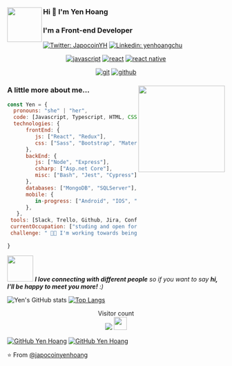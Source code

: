 ### Hi 👋 I'm Yen Hoang <img  align="left" src="https://media.giphy.com/media/VInghBdi0Ym9XJghC0/giphy.gif" width="80">
### I'm a Front-end Developer

[![Twitter: JapocoinYH](https://img.shields.io/twitter/follow/JapocoinYH?style=social)](https://twitter.com/JapocoinYH)
[![Linkedin: yenhoangchu](https://img.shields.io/badge/-yenhoangchu-blue?style=flat-square&logo=Linkedin&logoColor=white&link=https://www.linkedin.com/in/yenhoangchu/)](https://www.linkedin.com/in/yenhoangchu/)

<p align="center">
<a href="https://github.com/japocoinyenhoang"><img src="https://img.shields.io/badge/JS-f5f542.svg?style=for-the-badge&logo=javascript&logoColor=f5f542&labelColor=ffffff" alt="javascript"></a>
<!--<a href="https://github.com/japocoinyenhoang"><img src="https://img.shields.io/badge/GO-42c8f5.svg?style=for-the-badge&logo=go&logoColor=42c8f5&labelColor=ffffff" alt="golang"></a>-->	    
<a href="https://github.com/japocoinyenhoang"><img src="https://img.shields.io/badge/react-61DAFB.svg?style=for-the-badge&logo=react&logoColor=61DAFB&labelColor=ffffff" alt="react"></a>
<a href="https://github.com/japocoinyenhoang"><img src="https://img.shields.io/badge/React Native-3aabe8.svg?style=for-the-badge&logo=react&logoColor=3aabe8&labelColor=ffffff" alt="react native"></a>
</p>
<p align="center">
<a href="https://github.com/japocoinyenhoang"><img src="https://img.shields.io/badge/git-F05032.svg?style=for-the-badge&logo=git&logoColor=F05032&labelColor=ffffff" alt="git"></a>
<a href="https://github.com/japocoinyenhoang"><img src="https://img.shields.io/badge/github-black.svg?style=for-the-badge&logo=github&logoColor=black&labelColor=ffffff" alt="github"></a>
</p>

### A little more about me...  <img align="right" src="https://user-images.githubusercontent.com/44621616/115125371-f86af700-9fc7-11eb-9a15-0aef893e5654.jpeg" width="200">

```js
const Yen = {
  pronouns: "she" | "her",
  code: [Javascript, Typescript, HTML, CSS, CSharp, Kotlin, Swift],
  technologies: {
      frontEnd: {
         js: ["React", "Redux"],
         css: ["Sass", "Bootstrap", "Material Design", "Semantic UI"]
      },
      backEnd: {
         js: ["Node", "Express"],
         csharp: ["Asp.net Core"],
         misc: ["Bash", "Jest", "Cypress"]
      },
      databases: ["MongoDB", "SQLServer"],
      mobile: {
         in-progress: ["Android", "IOS", "React Native"]   
      },
   },
 tools: [Slack, Trello, Github, Jira, Confluence],
 currentOccupation: ["studing and open for job opportunities"],
 challenge: " 💪🏼 I'm working towards being able to develop mobile apps. "
 
}
```

<img src="https://media.giphy.com/media/LnQjpWaON8nhr21vNW/giphy.gif" width="60"> <em><b>I love connecting with different people</b> so if you want to say <b>hi, I'll be happy to meet you more!</b> :)</em>

![Yen's GitHub stats](https://github-readme-stats.vercel.app/api?username=japocoinyenhoang&hide=contribs,prs&theme=buefy&show_icons=true) [![Top Langs](https://github-readme-stats.vercel.app/api/top-langs/?username=japocoinyenhoang&layout=compact&theme=buefy)](https://github.com/japocoinyenhoang/github-readme-stats)

<p align="center"> 
  Visitor count<br>
  <img src="https://profile-counter.glitch.me/naveenverma1/count.svg" />  <img src="https://media.giphy.com/media/dxn6fRlTIShoeBr69N/giphy.gif" width="30">
</p>


[![GitHub Yen Hoang](https://img.shields.io/github/followers/japocoinyenhoang?label=follows&style=social)](https://github.com/japocoinyenhoang)
[![GitHub Yen Hoang](https://komarev.com/ghpvc/?username=japocoinyenhoang)](https://github.com/japocoinyenhoang)

<!--
**japocoinyenhoang/japocoinyenhoang** is a ✨ _special_ ✨ repository because its `README.md` (this file) appears on your GitHub profile.
-->
⭐️ From [@japocoinyenhoang](https://github.com/japocoinyenhoang)
